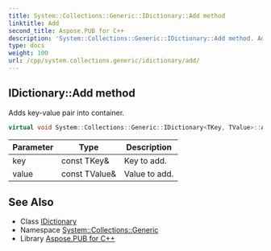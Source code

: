 ```yaml
---
title: System::Collections::Generic::IDictionary::Add method
linktitle: Add
second_title: Aspose.PUB for C++
description: 'System::Collections::Generic::IDictionary::Add method. Adds key-value pair into container in C++.'
type: docs
weight: 100
url: /cpp/system.collections.generic/idictionary/add/
---
```

## IDictionary::Add method


Adds key-value pair into container.

```cpp
virtual void System::Collections::Generic::IDictionary<TKey, TValue>::Add(const TKey &key, const TValue &value)=0
```


| Parameter | Type | Description |
| --- | --- | --- |
| key | const TKey\& | Key to add. |
| value | const TValue\& | Value to add. |

## See Also

* Class [IDictionary](../)
* Namespace [System::Collections::Generic](../../)
* Library [Aspose.PUB for C++](../../../)
